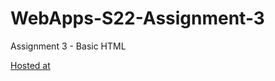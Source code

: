 # WebApps-S22-Assignment-3
Assignment 3 - Basic HTML

<a href="https://44-563-web-apps-s22.github.io/webapps-s22-assignment-3-Narendarkatta/">Hosted at</a>

